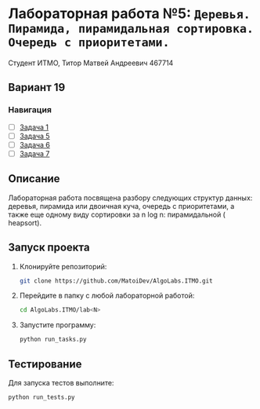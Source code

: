 # Лабораторная работа №5: `Деревья. Пирамида, пирамидальная сортировка. Очередь с приоритетами.`

Студент ИТМО, Титор Матвей Андреевич 467714

## Вариант 19

### Навигация

- [ ] [Задача 1](task1/README.md)
- [ ] [Задача 5](task5/README.md)
- [ ] [Задача 6](task6/README.md)
- [ ] [Задача 7](task7/README.md)

## Описание

Лабораторная работа посвящена разбору следующих структур данных: деревья,
пирамида или двоичная куча, очередь с приоритетами, а также еще одному виду сортировки за n log n: пирамидальной (
heapsort).

## Запуск проекта

1. Клонируйте репозиторий:
   ```bash
   git clone https://github.com/MatoiDev/AlgoLabs.ITMO.git
   ```

2. Перейдите в папку с любой лабораторной работой:
   ```bash
   cd AlgoLabs.ITMO/lab<N>
   ```

3. Запустите программу:
   ```bash
   python run_tasks.py
   ```

## Тестирование

Для запуска тестов выполните:

   ```bash
   python run_tests.py
   ```
